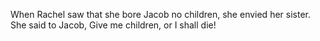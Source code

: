 When Rachel saw that she bore Jacob no children, she envied her sister. She said to Jacob, Give me children, or I shall die!

